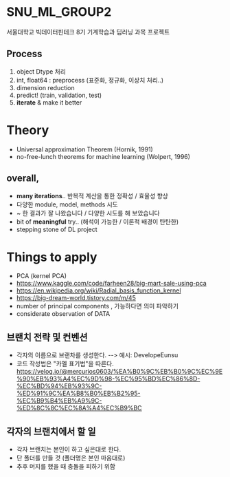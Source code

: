 # SNU_ML_GROUP2
서울대학교 빅데이터핀테크 8기 기계학습과 딥러닝 과목 프로젝트

## Process
1. object Dtype 처리
2. int, float64 : preprocess (표준화, 정규화, 이상치 처리..)
3. dimension reduction
4. predict! (train, validation, test)
5. **iterate** & make it better

# Theory 
- Universal approximation Theorem (Hornik, 1991)
- no-free-lunch theorems for machine learning (Wolpert, 1996) 

## overall, 
- **many iterations**..  반복적 계산을 통한 정확성 / 효율성 향상
- 다양한 module, model, methods 시도
- ~ 한 결과가 잘 나왔습니다 / 다양한 시도를 해 보았습니다
- bit of **meaningful** try.. (해석이 가능한 / 이론적 배경이 탄탄한)
- stepping stone of DL project

# Things to apply 
- PCA (kernel PCA)
- https://www.kaggle.com/code/farheen28/big-mart-sale-using-pca
- https://en.wikipedia.org/wiki/Radial_basis_function_kernel
- https://big-dream-world.tistory.com/m/45
  <br>
- number of principal components , 가능하다면 의미 파악하기
- considerate observation of DATA


## 브랜치 전략 및 컨벤션
* 각자의 이름으로 브랜차를 생성한다.
--> 예시: DevelopeEunsu 
* 코드 작성법은 "카멜 표기법"을 따른다.
https://velog.io/@mercurios0603/%EA%B0%9C%EB%B0%9C%EC%9E%90%EB%93%A4%EC%9D%98-%EC%95%BD%EC%86%8D-%EC%BD%94%EB%93%9C-%ED%91%9C%EA%B8%B0%EB%B2%95-%EC%B9%B4%EB%A9%9C-%ED%8C%8C%EC%8A%A4%EC%B9%BC

## 각자의 브랜치에서 할 일
* 각자 브랜치는 본인이 하고 싶은대로 한다.
* 단 폴더를 만들 것 (폴더명은 본인 마음대로)
* 추후 머지를 했을 때 충돌을 피하기 위함


